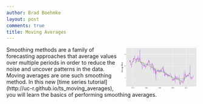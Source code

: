 ```yaml
---
author: Brad Boehmke
layout: post
comments: true
title: Moving Averages
---
```


<img src="/public/images/analytics/time_series/ma_icon.png"  style="float:right; margin: 2px 0px 0px 10px; width: 40%; height: 40%;" />
Smoothing methods are a family of forecasting approaches that average values over multiple periods in order to reduce the noise and uncover patterns in the data. Moving averages are one such smoothing method. In this new [time series tutorial](http://uc-r.github.io/ts_moving_averages), you will learn the basics of performing smoothing averages.
